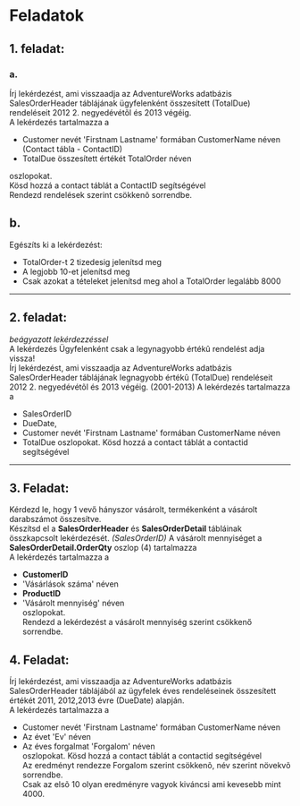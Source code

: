 # Feladatok

## 1. feladat:
### a.  
Írj lekérdezést, ami visszaadja az AdventureWorks adatbázis
SalesOrderHeader táblájának ügyfelenként összesített (TotalDue) rendeléseit
2012 2. negyedévétõl és 2013 végéig.  
A lekérdezés tartalmazza a  
- Customer nevét 'Firstnam Lastname' formában CustomerName néven  (Contact tábla - ContactID)
- TotalDue összesített értékét TotalOrder néven  
  
oszlopokat.  
Kösd hozzá a contact táblát a ContactID segítségével  
Rendezd rendelések szerint csökkenõ sorrendbe.  

## b.  
Egészíts ki a lekérdezést:  
- TotalOrder-t 2 tizedesig jelenítsd meg  
- A legjobb 10-et jelenítsd meg   
- Csak azokat a tételeket jelenítsd meg ahol a TotalOrder legalább 8000  

--- 

## 2. feladat:  
*beágyazott lekérdezzéssel*  
A lekérdezés Ügyfelenként csak a legynagyobb értékû rendelést adja vissza!   
Írj lekérdezést, ami visszaadja az AdventureWorks adatbázis  
SalesOrderHeader táblájának legnagyobb értékû (TotalDue) rendeléseit 2012 2. negyedévétõl és 2013 végéig. (2001-2013) 
A lekérdezés tartalmazza a	
- SalesOrderID  
- DueDate,
- Customer nevét 'Firstnam Lastname' formában CustomerName néven
- TotalDue
oszlopokat.
Kösd hozzá a contact táblát a contactid segítségével

---  

## 3. Feladat:  
Kérdezd le, hogy 1 vevő hányszor vásárolt, termékenként a vásárolt darabszámot összesítve.  
Készítsd el a **SalesOrderHeader** és **SalesOrderDetail** tábláinak összkapcsolt lekérdezését. *(SalesOrderID)* 
A vásárolt mennyiséget a **SalesOrderDetail.OrderQty** oszlop (4) tartalmazza  
A lekérdezés tartalmazza a  
- **CustomerID**  
- 'Vásárlások száma' néven   
- **ProductID**  
- 'Vásárolt mennyiség' néven  
oszlopokat.  
Rendezd a lekérdezést a vásárolt mennyiség szerint csökkenő sorrendbe.  

## 4. Feladat:
Írj lekérdezést, ami visszaadja az AdventureWorks adatbázis SalesOrderHeader táblájából az ügyfelek éves rendeléseinek összesített értékét 2011, 2012,2013 évre (DueDate) alapján.  
A lekérdezés tartalmazza a
- Customer nevét 'Firstnam Lastname' formában CustomerName néven  
- Az évet 'Ev' néven  
- Az éves forgalmat 'Forgalom' néven  
oszlopokat.
Kösd hozzá a contact táblát a contactid segítségével  
Az eredményt rendezze Forgalom szerint csökkenõ, név szerint növekvõ sorrendbe.  
Csak az elsõ 10 olyan eredményre vagyok kiváncsi ami kevesebb mint 4000.  